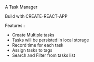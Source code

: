 A Task Manager

Build with CREATE-REACT-APP

Features :
- Create Multiple tasks
- Tasks will be persisted in local storage
- Record time for each task
- Assign tasks to tags
- Search and Filter from tasks list